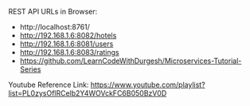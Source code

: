 REST API URLs in Browser:
  - http://localhost:8761/
  - http://192.168.1.6:8082/hotels
  - http://192.168.1.6:8081/users
  - http://192.168.1.6:8083/ratings
  - https://github.com/LearnCodeWithDurgesh/Microservices-Tutorial-Series

Youtube Reference Link: https://www.youtube.com/playlist?list=PL0zysOflRCelb2Y4WOVckFC6B050BzV0D
